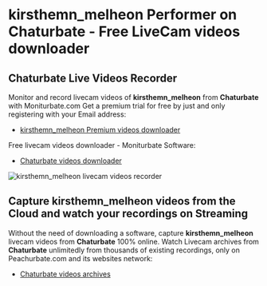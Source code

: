 # kirsthemn_melheon Performer on Chaturbate - Free LiveCam videos downloader

## Chaturbate Live Videos Recorder

Monitor and record livecam videos of **kirsthemn_melheon** from **Chaturbate** with Moniturbate.com
Get a premium trial for free by just and only registering with your Email address:
* [kirsthemn_melheon Premium videos downloader](https://moniturbate.com/request-demo-licence-key.html)

Free livecam videos downloader - Moniturbate Software:
* [Chaturbate videos downloader](https://moniturbate.com/moniturbate-download-software.html)

![kirsthemn_melheon livecam videos recorder](https://peachurnet.com/templates/moniturbate-software.png)


## Capture kirsthemn_melheon videos from the Cloud and watch your recordings on Streaming

Without the need of downloading a software, capture **kirsthemn_melheon** livecam videos from **Chaturbate** 100% online.
Watch Livecam archives from **Chaturbate** unlimitedly from thousands of existing recordings, only on Peachurbate.com and its websites network:
* [Chaturbate videos archives](https://peachurnet.com/)